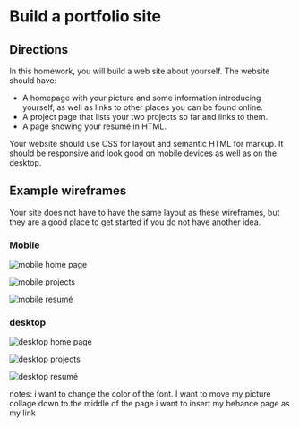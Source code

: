# Build a portfolio site

## Directions

In this homework, you will build a web site about yourself. The website should have:

* A homepage with your picture and some information introducing yourself, as well as links to other places you can be found online.
* A project page that lists your two projects so far and links to them.
* A page showing your resumé in HTML.

Your website should use CSS for layout and semantic HTML for markup. It should be responsive and look good on mobile devices as well as on the desktop.

## Example wireframes

Your site does not have to have the same layout as these wireframes, but they are a good place to get started if you do not have another idea.

### Mobile

![mobile home page](mobile-home-page.png)

![mobile projects](mobile-projects.png)

![mobile resumé](mobile-resume.png)

### desktop

![desktop home page](desktop-home-page.png)

![desktop projects](desktop-projects.png)

![desktop resumé](desktop-resume.png)



notes: 
i want to change the color of the font.
I want to move my picture collage down to the middle of the page 
i want to insert my behance page as my link